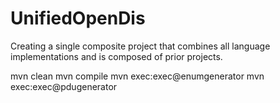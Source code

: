 # UnifiedOpenDis
Creating a single composite project that combines all language implementations and is composed of prior projects.

mvn clean
mvn compile
mvn exec:exec@enumgenerator
mvn exec:exec@pdugenerator
